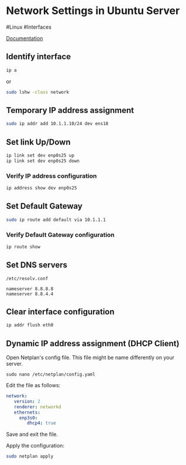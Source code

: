 # Network Settings in Ubuntu Server
#Linux #Interfaces

[Documentation](https://ubuntu.com/server/docs/network-configuration)

## Identify interface
```bash
ip a
```

or
```bash
sudo lshw -class network
```

## Temporary IP address assignment
```bash
sudo ip addr add 10.1.1.10/24 dev ens18 
```

## Set link Up/Down
```bash
ip link set dev enp0s25 up
ip link set dev enp0s25 down
```

### Verify IP address configuration
```bash
ip address show dev enp0s25
```

## Set Default Gateway
```bash
sudo ip route add default via 10.1.1.1
```

### Verify Default Gateway configuration
```bash
ip route show
```

## Set DNS servers
`/etc/resolv.conf`
```
nameserver 8.8.8.8
nameserver 8.8.4.4
```

## Clear interface configuration
```bash
ip addr flush eth0
```

## Dynamic IP address assignment (DHCP Client)
Open Netplan's config file. This file might be name differently on your server.
```
sudo nano /etc/netplan/config.yaml
```
Edit the file as follows:
```yaml
network:
   version: 2
   renderer: networkd
   ethernets:
     enp3s0:
        dhcp4: true
```
Save and exit the file.

Apply the configuration:
```bash
sudo netplan apply
```


